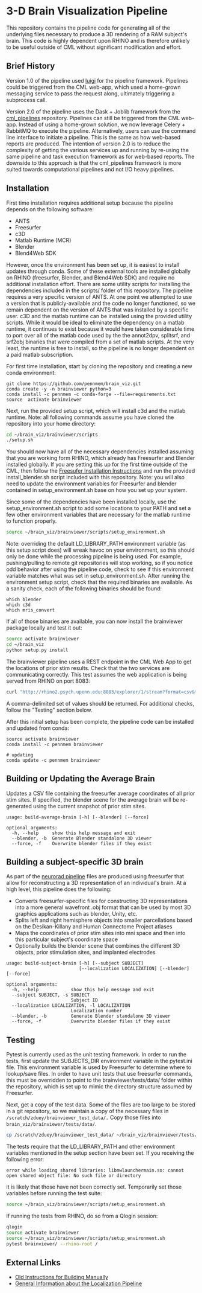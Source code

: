 # 3-D Brain Visualization Pipeline
This repository contains the pipeline code for generating all of the underlying
files necessary to produce a 3D rendering of a RAM subject's brain. This
code is highly dependent upon RHINO and is therefore unlikely to be useful
outside of CML without significant modification and effort.

## Brief History
Version 1.0 of the pipeline used [luigi](https://github.com/spotify/luigi) for
the pipeline framework. Pipelines could be triggered from the CML web-app, which
used a home-grown messaging service to pass the request along, ultimately
triggering a subprocess call.

Version 2.0 of the pipeline uses the Dask + Joblib framework from the
[cml_pipelines](https://github.com/pennmem/cml_pipelines) repository. Pipelines
can still be triggered from the CML web-app. Instead of using a home-grown
solution, we now leverage Celery + RabbitMQ to execute the pipeline.
Alternatively, users can use the command line interface to initiate a pipeline.
This is the same as how web-based reports are produced. The intention of
version 2.0 is to reduce the complexity of getting the various services up and
running by re-using the same pipeline and task execution framework as for
web-based reports. The downside to this approach is that the cml_pipelines
framework is more suited towards computational pipelines and not I/O heavy
pipelines.


## Installation

First time installation requires additional setup because the pipeline depends
on the following software:

- ANTS
- Freesurfer
- c3D
- Matlab Runtime (MCR)
- Blender
- Blend4Web SDK

However, once the environment has been set up, it is easiest to install updates
through conda. Some of these external tools are installed globally on RHINO (freesurfer, Blender,
and Blend4Web SDK) and require no additional installation effort. There are some
utility scripts for installing the dependencies included in the scripts/
folder of this repository. The pipeline requires a very specific version of
ANTS. At one point we attempted to use a version that is publicly-available and
the code no longer functioned, so we remain dependent on the version of ANTS
that was installed by a specific user. c3D and the matlab runtime can be
installed using the provided utility scripts. While it would be ideal to
eliminate the dependency on a matlab runtime, it continues to exist because it
would have taken considerable time to port over all of the matlab code used by
the the annot2dpv, splitsrf, and srf2obj binaries that were compiled from a set
of matlab scripts. At the very least, the runtime is free to install, so the
pipeline is no longer dependent on a paid matlab subscription.

For first time installation, start by cloning the repository and creating a new
conda environment:

```
git clone https://github.com/pennmem/brain_viz.git
conda create -y -n brainviewer python=3
conda install -c pennmem -c conda-forge --file=requirements.txt
source  activate brainviewer
```

Next, run the provided setup script, which will install c3d and the matlab
runtime. Note: all following commands assume you have cloned the repository
into your home directory:

```bash
cd ~/brain_viz/brainviewer/scripts
./setup.sh
```

You should now have all of the necessary dependencies installed assuming that
you are working form RHINO, which already has Freesurfer and Blender installed
globally. If you are setting this up for the first time outside of the CML,
then follow the [Freesufer Installation Instructions](https://surfer.nmr.mgh.harvard.edu/fswiki/DownloadAndInstall)
and run the provided install_blender.sh script included with this repository.
Note: you will also need to update the environment variables for Freesurfer
and blender contained in setup_environment.sh base on how you set up your
system.

Since some of the dependencies have been installed locally, use the
setup_environment.sh script to add some locations to your PATH and set a few
other environment variables that are necessary for the matlab runtime to
function properly.

```bash
source ~/brain_viz/brainviewer/scripts/setup_environment.sh
```

Note: overriding the default LD_LIBRARY_PATH environment variable
(as this setup script does) will wreak havoc on your environment, so
this should only be done while the processing pipeline is being used. For
example, pushing/pulling to remote git repositories will stop working, so if
you notice odd behavior after using the pipeline code, check to see if this
environment variable matches what was set in setup_environment.sh. After
running the environment setup script, check that the required binaries are
available. As a sanity check, each of the following binaries should be found:

```
which blender
which c3d
which mris_convert
```

If all of those binaries are available, you can now install the brainviewer
package locally and test it out:

```bash
source activate brainviewer
cd ~/brain_viz
python setup.py install
```

The brainviewer pipeline uses a REST endpoint in the CML Web App to get the
locations of prior stim results. Check that the two services are
communicating correctly. This test assumes the web application is being
served from RHINO on port 8083:

```bash
curl "http://rhino2.psych.upenn.edu:8083/explorer/1/stream?format=csv&token=CML"
```

A comma-delimited set of values should be returned. For additional checks,
follow the "Testing" section below.


After this initial setup has been complete, the pipeline code can be installed
and updated from conda:

```
source activate brainviewer
conda install -c pennmem brainviewer

# updating
conda update -c pennmem brainviewer
```

## Building or Updating the Average Brain

Updates a CSV file containing the freesurfer average coordinates of all
prior stim sites. If specified, the blender scene for the average brain will be
re-generated using the current snapshot of prior stim sites.

```
usage: build-average-brain [-h] [--blender] [--force]

optional arguments:
  -h, --help     show this help message and exit
  --blender, -b  Generate Blender standalone 3D viewer
  --force, -f    Overwrite blender files if they exist
```

## Building a subject-specific 3D brain

As part of the [neurorad pipeline](https://github.com/pennmem/neurorad_pipeline)
files are produced using freesurfer that allow for reconstructing a 3D
representation of an individual's brain. At a high level, this pipeline does
the following:

- Converts freesurfer-specific files for constructing 3D representations into
  a more general wavefront .obj format that can be used by most 3D graphics
  applications such as blender, Unity, etc.
- Splits left and right hemisphere objects into smaller parcellations based on
  the Desikan-Killany and Human Connectome Project atlases
- Maps the coordinates of prior stim sites into mni space and then into this
  particular subject's coordinate space
- Optionally builds the blender scene that combines the different 3D objects,
  prior stimulation sites, and implanted electrodes

```
usage: build-subject-brain [-h] [--subject SUBJECT]
                           [--localization LOCALIZATION] [--blender] [--force]

optional arguments:
  -h, --help            show this help message and exit
  --subject SUBJECT, -s SUBJECT
                        Subject ID
  --localization LOCALIZATION, -l LOCALIZATION
                        Localization number
  --blender, -b         Generate Blender standalone 3D viewer
  --force, -f           Overwrite blender files if they exist
```

## Testing
Pytest is currently used as the unit testing framework. In order to run the
tests, first update the SUBJECTS_DIR environment variable in the pytest.ini
file. This environment variable is used by Freesurfer to determine where to
lookup/save files. In order to have unit tests that use freesurfer commands,
this must be overridden to point to the brainviewer/tests/data/ folder within
the repository, which is set up to mimic the directory structure assumed by
Freesurfer.

Next, get a copy of the test data. Some of the files are too large to be stored
in a git repository, so we maintain a copy of the necessary files in
`/scratch/zduey/brainviewer_test_data/.` Copy those files into
`brain_viz/brainviewer/tests/data/`.

```bash
cp /scratch/zduey/brainviewer_test_data/ ~/brain_viz/brainviewer/tests/data/
```

The tests require that the LD_LIBRARY_PATH and other environment variables
mentioned in the setup section have been set. If you receiving the following
error:

```error while loading shared libraries: libmwlaunchermain.so: cannot open shared object file: No such file or directory```

it is likely that those have not been correctly set. Temporarily set those
variables before running the test suite:

```bash
source ~/brain_viz/brainviewer/scripts/setup_environment.sh
```

If running the tests from RHINO, do so from a Qlogin session:

```bash
qlogin
source activate brainviewer
source ~/brain_viz/brainviewer/scripts/setup_environment.sh
pytest brainviewer/ --rhino-root /
```

## External Links
- [Old Instructions for Building Manually](https://memory.psych.upenn.edu/InternalWiki/Electrode_Visualizations_using_Blender_and_Blend4Web)
- [General Information about the Localization Pipeline](https://memory.psych.upenn.edu/InternalWiki/Neuroradiology_Core)

